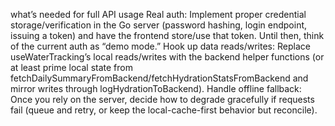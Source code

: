 what’s needed for full API usage
Real auth: Implement proper credential storage/verification in the Go server (password hashing, login endpoint, issuing a token) and have the frontend store/use that token. Until then, think of the current auth as “demo mode.”
Hook up data reads/writes: Replace useWaterTracking’s local reads/writes with the backend helper functions (or at least prime local state from fetchDailySummaryFromBackend/fetchHydrationStatsFromBackend and mirror writes through logHydrationToBackend).
Handle offline fallback: Once you rely on the server, decide how to degrade gracefully if requests fail (queue and retry, or keep the local-cache-first behavior but reconcile).
